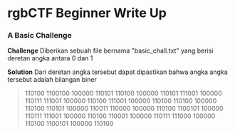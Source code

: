 # rgbCTF Beginner Write Up

### A Basic Challenge
**Challenge**
Diberikan sebuah file bernama "basic_chall.txt" yang berisi deretan angka antara 0 dan 1


**Solution**
Dari deretan angka tersebut dapat dipastikan bahwa angka angka tersebut adalah bilangan biner

>110100 1100100 100000 110101 110100 100000 110101 111001 100000 110111 111001 100000 110100 111001 100000 110100 110100 100000 110100 110101 100000 110011 110000 100000 110100 1100101 100000 110111 111001 100000 110100 110001 100000 110111 111000 100000 110100 1100101 100000 110100
